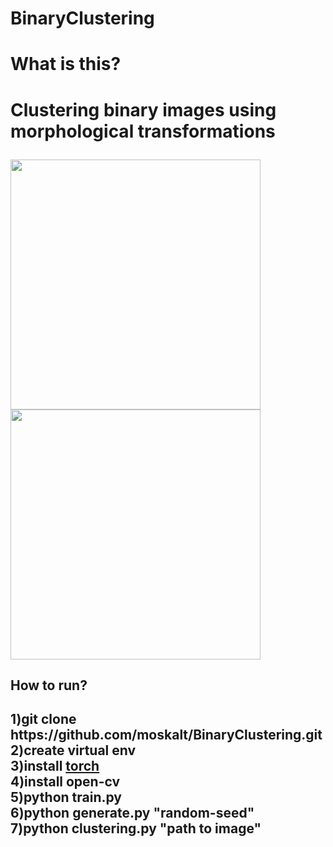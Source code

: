# BinaryClustering

<h1> What is this? <h1>
<p> Clustering binary images using morphological transformations <p>
<img src="https://github.com/moskalt/BinaryClustering/blob/main/data/15.png" width="400">
<img src="https://github.com/moskalt/BinaryClustering/blob/main/processed_images/28.png" width="400">

<h2> How to run? <h2>
<p> 1)git clone https://github.com/moskalt/BinaryClustering.git <br>
    2)create virtual env <br>
    3)install <a href=https://pytorch.org/get-started/locally/> torch <a> <br>
    4)install open-cv <br>
    5)python train.py <br>
    6)python generate.py "random-seed" <br>
    7)python clustering.py "path to image" <br>
<p>
